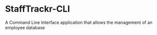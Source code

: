# StaffTrackr-CLI
A Command Line Interface application that allows the management of an employee database

